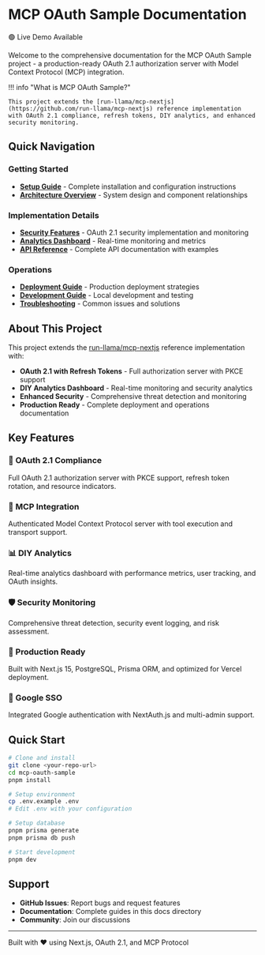 # MCP OAuth Sample Documentation

<div class="status-indicator online">
  <span>🟢</span>
  <span>Live Demo Available</span>
</div>

Welcome to the comprehensive documentation for the MCP OAuth Sample project - a production-ready OAuth 2.1 authorization server with Model Context Protocol (MCP) integration.

!!! info "What is MCP OAuth Sample?"
    
    This project extends the [run-llama/mcp-nextjs](https://github.com/run-llama/mcp-nextjs) reference implementation with OAuth 2.1 compliance, refresh tokens, DIY analytics, and enhanced security monitoring.

## Quick Navigation

### Getting Started
- **[Setup Guide](./setup.md)** - Complete installation and configuration instructions
- **[Architecture Overview](./architecture.md)** - System design and component relationships

### Implementation Details
- **[Security Features](./security.md)** - OAuth 2.1 security implementation and monitoring
- **[Analytics Dashboard](./analytics.md)** - Real-time monitoring and metrics
- **[API Reference](./api.md)** - Complete API documentation with examples

### Operations
- **[Deployment Guide](./deployment.md)** - Production deployment strategies
- **[Development Guide](./development.md)** - Local development and testing
- **[Troubleshooting](./troubleshooting.md)** - Common issues and solutions

## About This Project

This project extends the [run-llama/mcp-nextjs](https://github.com/run-llama/mcp-nextjs) reference implementation with:

- **OAuth 2.1 with Refresh Tokens** - Full authorization server with PKCE support
- **DIY Analytics Dashboard** - Real-time monitoring and security analytics
- **Enhanced Security** - Comprehensive threat detection and monitoring
- **Production Ready** - Complete deployment and operations documentation

## Key Features

<div class="feature-grid">
  <div class="feature-card">
    <h3>🔐 OAuth 2.1 Compliance</h3>
    <p>Full OAuth 2.1 authorization server with PKCE support, refresh token rotation, and resource indicators.</p>
  </div>
  
  <div class="feature-card">
    <h3>🔌 MCP Integration</h3>
    <p>Authenticated Model Context Protocol server with tool execution and transport support.</p>
  </div>
  
  <div class="feature-card">
    <h3>📊 DIY Analytics</h3>
    <p>Real-time analytics dashboard with performance metrics, user tracking, and OAuth insights.</p>
  </div>
  
  <div class="feature-card">
    <h3>🛡️ Security Monitoring</h3>
    <p>Comprehensive threat detection, security event logging, and risk assessment.</p>
  </div>
  
  <div class="feature-card">
    <h3>🚀 Production Ready</h3>
    <p>Built with Next.js 15, PostgreSQL, Prisma ORM, and optimized for Vercel deployment.</p>
  </div>
  
  <div class="feature-card">
    <h3>🔗 Google SSO</h3>
    <p>Integrated Google authentication with NextAuth.js and multi-admin support.</p>
  </div>
</div>

## Quick Start

```bash
# Clone and install
git clone <your-repo-url>
cd mcp-oauth-sample
pnpm install

# Setup environment
cp .env.example .env
# Edit .env with your configuration

# Setup database
pnpm prisma generate
pnpm prisma db push

# Start development
pnpm dev
```

## Support

- **GitHub Issues**: Report bugs and request features
- **Documentation**: Complete guides in this docs directory
- **Community**: Join our discussions

---

Built with ❤️ using Next.js, OAuth 2.1, and MCP Protocol